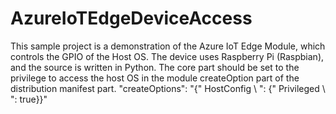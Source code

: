 # AzureIoTEdgeDeviceAccess
This sample project is a demonstration of the Azure IoT Edge Module, which controls the GPIO of the Host OS.
The device uses Raspberry Pi (Raspbian), and the source is written in Python.
The core part should be set to the privilege to access the host OS in the module createOption part of the distribution manifest part.
"createOptions": "{\" HostConfig \ ": {\" Privileged \ ": true}}"